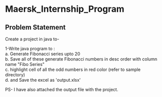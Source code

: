 # Maersk_Internship_Program
Problem Statement
-----------------

Create a project in java to-

1-Write java program to :<br>
a. Generate Fibonacci series upto 20<br>
b. Save all of these generate Fibonacci numbers in desc order with column name "Fibo Series"<br>
c. highlight cell of all the odd numbers in red color (refer to sample directory) <br>
d. and Save the excel as 'output.xlsx' <br>

PS- I have also attached the output file with the project.




